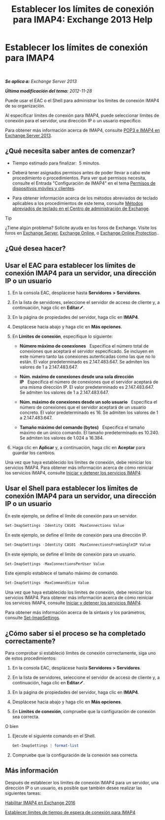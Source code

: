 ﻿---
title: 'Establecer los límites de conexión para IMAP4: Exchange 2013 Help'
TOCTitle: Establecer los límites de conexión para IMAP4
ms:assetid: 8e3aa366-e77c-4c70-b78d-ddbb178cb521
ms:mtpsurl: https://technet.microsoft.com/es-es/library/Bb123712(v=EXCHG.150)
ms:contentKeyID: 50556851
ms.date: 04/23/2018
mtps_version: v=EXCHG.150
ms.translationtype: HT
---

# Establecer los límites de conexión para IMAP4

 

_**Se aplica a:** Exchange Server 2013_

_**Última modificación del tema:** 2012-11-28_

Puede usar el EAC o el Shell para administrar los límites de conexión IMAP4 de su organización.

Al especificar límites de conexión para IMAP4, puede seleccionar límites de conexión para el servidor, una dirección IP o un usuario específico.

Para obtener más información acerca de IMAP4, consulte [POP3 e IMAP4 en Exchange Server 2013](pop3-and-imap4-in-exchange-server-2013-exchange-2013-help.md).

## ¿Qué necesita saber antes de comenzar?

  - Tiempo estimado para finalizar:  5 minutos.

  - Deberá tener asignados permisos antes de poder llevar a cabo este procedimiento o procedimientos. Para ver qué permisos necesita, consulte el Entrada "Configuración de IMAP4" en el tema [Permisos de dispositivos móviles y clientes](clients-and-mobile-devices-permissions-exchange-2013-help.md).

  - Para obtener información acerca de los métodos abreviados de teclado aplicables a los procedimientos de este tema, consulte [Métodos abreviados de teclado en el Centro de administración de Exchange](keyboard-shortcuts-in-the-exchange-admin-center-exchange-online-protection-help.md).


> [!TIP]
> ¿Tiene algún problema? Solicite ayuda en los foros de Exchange. Visite los foros en <A href="https://go.microsoft.com/fwlink/p/?linkid=60612">Exchange Server</A>, <A href="https://go.microsoft.com/fwlink/p/?linkid=267542">Exchange Online</A>, o <A href="https://go.microsoft.com/fwlink/p/?linkid=285351">Exchange Online Protection</A>..



## ¿Qué desea hacer?

## Usar el EAC para establecer los límites de conexión IMAP4 para un servidor, una dirección IP o un usuario

1.  En la consola EAC, desplácese hasta **Servidores** **\>** **Servidores**.

2.  En la lista de servidores, seleccione el servidor de acceso de cliente y, a continuación, haga clic en **Editar**![Icono Editar](images/Bb124582.6f53ccb2-1f13-4c02-bea0-30690e6ea71d(EXCHG.150).gif "Icono Editar").

3.  En la página de propiedades del servidor, haga clic en **IMAP4**.

4.  Desplácese hacia abajo y haga clic en **Más opciones**.

5.  En **Límites de conexión**, especifique lo siguiente:
    
      - **Número máximo de conexiones**   Especifica el número total de conexiones que aceptará el servidor especificado. Se incluyen en este número tanto las conexiones autenticadas como las que no lo están. El valor predeterminado es 2.147.483.647. Se admiten los valores de 1 a 2.147.483.647.
    
      - **Núm. máximo de conexiones desde una sola dirección IP**   Especifica el número de conexiones que el servidor aceptará de una misma dirección IP. El valor predeterminado es 2.147.483.647. Se admiten los valores de 1 a 2.147.483.647.
    
      - **Núm. máximo de conexiones desde un solo usuario**   Especifica el número de conexiones que el servidor aceptará de un usuario concreto. El valor predeterminado es 16. Se admiten los valores de 1 a 2.147.483.647.
    
      - **Tamaño máximo del comando (bytes)**   Especifica el tamaño máximo de un único comando. El tamaño predeterminado es 10.240. Se admiten los valores de 1.024 a 16.384.

6.  Haga clic en **Aplicar** y, a continuación, haga clic en **Aceptar** para guardar los cambios.

Una vez que haya establecido los límites de conexión, debe reiniciar los servicios IMAP4. Para obtener más información acerca de cómo reiniciar los servicios IMAP4, consulte [Iniciar y detener los servicios IMAP4](start-and-stop-the-imap4-services-exchange-2013-help.md).

## Usar el Shell para establecer los límites de conexión IMAP4 para un servidor, una dirección IP o un usuario

En este ejemplo, se define el límite de conexión para un servidor.

```powershell
Set-ImapSettings -Identity CAS01 -MaxConnections Value
```

En este ejemplo, se define el límite de conexión para una dirección IP.

```powershell
Set-ImapSettings -Identity CAS01 -MaxConnectionsFromSingleIP Value
```

En este ejemplo, se define el límite de conexión para un usuario.

```powershell
Set-ImapSettings -MaxConnectionsPerUser Value
```

Este ejemplo establece el tamaño máximo de comando.

```powershell
Set-ImapSettings -MaxCommandSize Value
```

Una vez que haya establecido los límites de conexión, debe reiniciar los servicios IMAP4. Para obtener más información acerca de cómo reiniciar los servicios IMAP4, consulte [Iniciar y detener los servicios IMAP4](start-and-stop-the-imap4-services-exchange-2013-help.md).

Para obtener más información acerca de la sintaxis y los parámetros, consulte [Set-ImapSettings](https://technet.microsoft.com/es-es/library/aa998252\(v=exchg.150\)).

## ¿Cómo saber si el proceso se ha completado correctamente?

Para comprobar si estableció límites de conexión correctamente, siga uno de estos procedimientos:

1.  En la consola EAC, desplácese hasta **Servidores** **\>** **Servidores**.

2.  En la lista de servidores, seleccione el servidor de acceso de cliente y, a continuación, haga clic en **Editar**![Icono Editar](images/Bb124582.6f53ccb2-1f13-4c02-bea0-30690e6ea71d(EXCHG.150).gif "Icono Editar").

3.  En la página de propiedades del servidor, haga clic en **IMAP4**.

4.  Desplácese hacia abajo y haga clic en **Más opciones**.

5.  En **Límites de conexión**, compruebe que la configuración de conexión sea correcta.

O bien

1.  Ejecute el siguiente comando en el Shell.
    
    ```powershell
    Get-ImapSettings | format-list
    ```

2.  Compruebe que la configuración de la conexión sea correcta.

## Más información

Después de establecer los límites de conexión IMAP4 para un servidor, una dirección IP o un usuario, es posible que también desee realizar las siguientes tareas:

[Habilitar IMAP4 en Exchange 2016](enable-imap4-in-exchange-2013-exchange-2013-help.md)

[Establecer límites de tiempo de espera de conexión para IMAP4](set-connection-time-out-limits-for-imap4-exchange-2013-help.md)

